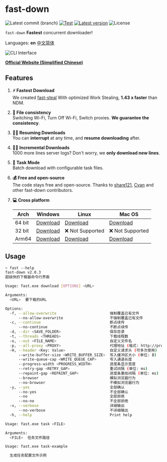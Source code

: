 # fast-down

![Latest commit (branch)](https://img.shields.io/github/last-commit/fast-down/cli/main)
[![Test](https://github.com/fast-down/cli/workflows/Test/badge.svg)](https://github.com/fast-down/cli/actions)
[![Latest version](https://img.shields.io/crates/v/fast-down-cli.svg)](https://crates.io/crates/fast-down-cli)
![License](https://img.shields.io/crates/l/fast-down-cli.svg)

`fast-down` **Fastest** concurrent downloader!

Languages: **en** [中文简体](./README_zhCN.md)

![CLI Interface](/docs/cli_en.png)

**[Official Website (Simplified Chinese)](https://fast.s121.top/)**

## Features

1. **⚡️ Fastest Download**  
   We created [fast-steal](https://github.com/fast-down/fast-steal) With optimized Work Stealing, **1.43 x faster** than NDM.
2. **🔄 File consistency**  
   Switching Wi-Fi, Turn Off Wi-Fi, Switch proxies. **We guarantee the consistency**.
3. **⛓️‍💥 Resuming Downloads**  
   You can **interrupt** at any time, and **resume downloading** after.
4. **⛓️‍💥 Incremental Downloads**  
   1000 more lines server logs? Don't worry, we **only download new lines**.
5. **📝 Task Mode**  
    Batch download with configurable task files.
6. **💰 Free and open-source**  
   The code stays free and open-source. Thanks to [share121](https://github.com/share121), [Cyan](https://github.com/CyanChanges) and other fast-down contributors.
7. **💻 Cross platform**

   | Arch   | Windows       | Linux            | Mac OS           |
   | ------ | ------------- | ---------------- | ---------------- |
   | 64 bit | [Download][1] | [Download][2]    | [Download][3]    |
   | 32 bit | [Download][4] | ❌ Not Supported | ❌ Not Supported |
   | Arm64  | [Download][5] | [Download][6]    | [Download][7]    |

[1]: https://github.com/fast-down/cli/releases/latest/download/fast-down-windows-64bit.zip
[2]: https://github.com/fast-down/cli/releases/latest/download/fast-down-linux-64bit.zip
[3]: https://github.com/fast-down/cli/releases/latest/download/fast-down-macos-64bit.zip
[4]: https://github.com/fast-down/cli/releases/latest/download/fast-down-windows-32bit.zip
[5]: https://github.com/fast-down/cli/releases/latest/download/fast-down-windows-arm64.zip
[6]: https://github.com/fast-down/cli/releases/latest/download/fast-down-linux-arm64.zip
[7]: https://github.com/fast-down/cli/releases/latest/download/fast-down-macos-arm64.zip

## Usage

```bash
> fast --help
fast-down v2.0.3
超级快的下载器命令行界面

Usage: fast.exe download [OPTIONS] <URL>

Arguments:
  <URL>  要下载的URL

Options:
  -f, --allow-overwrite                        强制覆盖已有文件
      --no-allow-overwrite                     不强制覆盖已有文件
  -c, --continue                               断点续传
      --no-continue                            不断点续传
  -d, --dir <SAVE_FOLDER>                      保存目录
  -t, --threads <THREADS>                      下载线程数
  -o, --out <FILE_NAME>                        自定义文件名
  -p, --all-proxy <PROXY>                      代理地址 (格式: http://proxy:port 或 socks5://proxy:port)
  -H, --header <Key: Value>                    自定义请求头 (可多次使用)
      --write-buffer-size <WRITE_BUFFER_SIZE>  写入缓冲区大小 (单位: B)
      --write-queue-cap <WRITE_QUEUE_CAP>      写入通道长度
      --progress-width <PROGRESS_WIDTH>        进度条显示宽度
      --retry-gap <RETRY_GAP>                  重试间隔 (单位: ms)
      --repaint-gap <REPAINT_GAP>              进度条重绘间隔 (单位: ms)
      --browser                                模拟浏览器行为
      --no-browser                             不模拟浏览器行为
  -y, --yes                                    全部确认
      --no-yes                                 不全部确认
      --no                                     全部拒绝
      --no-no                                  不全部拒绝
  -v, --verbose                                详细输出
      --no-verbose                             不详细输出
  -h, --help                                   Print help

Usage: fast.exe task <FILE>

Arguments:
  <FILE>  任务文件路径

Usage: fast.exe task-example

  生成任务配置文件示例
```
